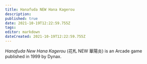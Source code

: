 ```yaml
---
title: Hanafuda NEW Hana Kagerou
description: 
published: true
date: 2021-10-19T12:22:59.755Z
tags: 
editor: markdown
dateCreated: 2021-10-19T12:22:59.755Z
---
```


_Hanafuda New Hana Kagerou_ (<span lang='ja'>花札 NEW 華陽炎</span>) is an Arcade game published in 1999 by Dynax.